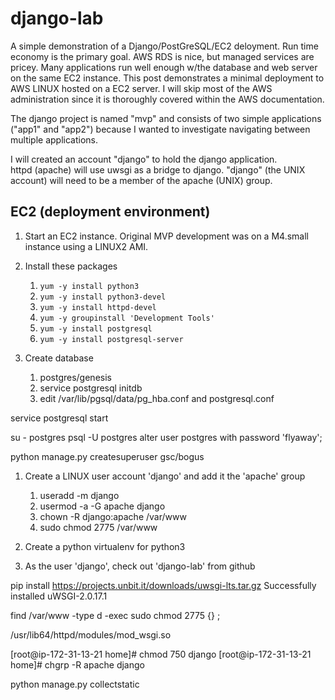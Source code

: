 # django-lab
A simple demonstration of a Django/PostGreSQL/EC2 deloyment.  Run time 
economy is the primary goal.  AWS RDS is nice, but managed services are 
pricey.  Many applications run well enough w/the database and web server 
on the same EC2 instance.  This post demonstrates a minimal deployment 
to AWS LINUX hosted on a EC2 server.  I will skip most of the AWS 
administration since it is thoroughly covered within the AWS documentation.

The django project is named "mvp" and consists of two simple applications 
("app1" and "app2") because I wanted to investigate navigating between 
multiple applications.

I will created an account "django" to hold the django application.  
httpd (apache) will use uwsgi as a bridge to django.  "django" (the 
UNIX account) will need to be a member of the apache (UNIX) group.

## EC2 (deployment environment)

1.  Start an EC2 instance.  Original MVP development was on a M4.small 
instance using a LINUX2 AMI. 

1.  Install these packages
    1. `yum -y install python3`
    1. `yum -y install python3-devel`
    1. `yum -y install httpd-devel`
    1. `yum -y groupinstall 'Development Tools'`
    1. `yum -y install postgresql`
    1. `yum -y install postgresql-server`

1.  Create database
    1. postgres/genesis
    1. service postgresql initdb
    1. edit /var/lib/pgsql/data/pg_hba.conf and postgresql.conf

service postgresql start

su - postgres
psql -U postgres
alter user postgres with password 'flyaway';

python manage.py createsuperuser
gsc/bogus

1.  Create a LINUX user account 'django' and add it the 'apache' group
    1. useradd -m django
    1. usermod -a -G apache django
    1. chown -R django:apache /var/www
    1. sudo chmod 2775 /var/www
    
1.  Create a python virtualenv for python3

1.  As the user 'django', check out 'django-lab' from github


pip install https://projects.unbit.it/downloads/uwsgi-lts.tar.gz
Successfully installed uWSGI-2.0.17.1

find /var/www -type d -exec sudo chmod 2775 {} \;

/usr/lib64/httpd/modules/mod_wsgi.so

[root@ip-172-31-13-21 home]# chmod 750 django
[root@ip-172-31-13-21 home]# chgrp -R apache django

python manage.py collectstatic
